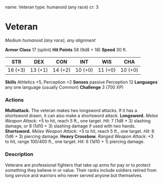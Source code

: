 name: Veteran
type: humanoid (any race)
cr: 3

# Veteran
_Medium humanoid (any race), any alignment_

**Armor Class** 17 (splint)
**Hit Points** 58 (9d8 + 18)
**Speed** 30 ft.

| STR     | DEX     | CON     | INT     | WIS     | CHA     |
|---------|---------|---------|---------|---------|---------|
| 16 (+3) | 13 (+1) | 14 (+2) | 10 (+0) | 11 (+0) | 10 (+0) |

**Skills** Athletics +5, Perception +2
**Senses** passive Perception 12
**Languages** any one language (usually Common)
**Challenge** 3 (700 XP)

### Actions
**Multiattack.** The veteran makes two longsword attacks. If it has a shortsword drawn, it can also make a shortsword attack.
**Longsword.** _Melee Weapon Attack:_ +5 to hit, reach 5 ft., one target. _Hit:_ 7 (1d8 + 3) slashing damage, or 8 (1d10 + 3) slashing damage if used with two hands.
**Shortsword.** _Melee Weapon Attack:_ +5 to hit, reach 5 ft., one target. _Hit:_ 6 (1d6 + 3) piercing damage.
**Heavy Crossbow.** _Ranged Weapon Attack:_ +3 to hit, range 100/400 ft., one target. _Hit:_ 6 (1d10 + 1) piercing damage.

### Description
Veterans are professional fighters that take up arms for pay or to protect something they believe in or value. Their ranks include soldiers retired from long service and warriors who never served anyone but themselves.
